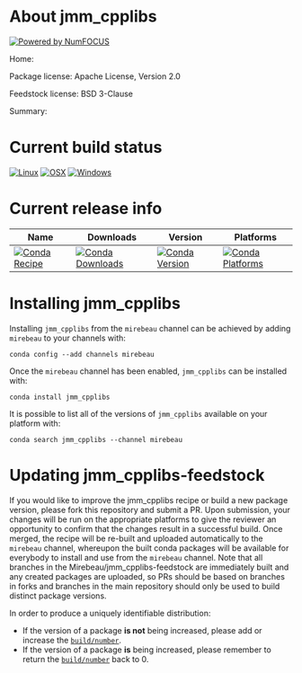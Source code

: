 About jmm_cpplibs
=================

[![Powered by NumFOCUS](https://img.shields.io/badge/powered%20by-NumFOCUS-orange.svg?style=flat&colorA=E1523D&colorB=007D8A)](http://numfocus.org)

Home: 

Package license: Apache License, Version 2.0

Feedstock license: BSD 3-Clause

Summary: 



Current build status
====================

[![Linux](https://img.shields.io/circleci/project/github/Mirebeau/jmm_cpplibs-feedstock/master.svg?label=Linux)](https://circleci.com/gh/Mirebeau/jmm_cpplibs-feedstock)
[![OSX](https://img.shields.io/travis/Mirebeau/jmm_cpplibs-feedstock/master.svg?label=macOS)](https://travis-ci.org/Mirebeau/jmm_cpplibs-feedstock)
[![Windows](https://img.shields.io/appveyor/ci/Mirebeau/jmm-cpplibs-feedstock/master.svg?label=Windows)](https://ci.appveyor.com/project/Mirebeau/jmm-cpplibs-feedstock/branch/master)

Current release info
====================

| Name | Downloads | Version | Platforms |
| --- | --- | --- | --- |
| [![Conda Recipe](https://img.shields.io/badge/recipe-jmm_cpplibs-green.svg)](https://anaconda.org/mirebeau/jmm_cpplibs) | [![Conda Downloads](https://img.shields.io/conda/dn/mirebeau/jmm_cpplibs.svg)](https://anaconda.org/mirebeau/jmm_cpplibs) | [![Conda Version](https://img.shields.io/conda/vn/mirebeau/jmm_cpplibs.svg)](https://anaconda.org/mirebeau/jmm_cpplibs) | [![Conda Platforms](https://img.shields.io/conda/pn/mirebeau/jmm_cpplibs.svg)](https://anaconda.org/mirebeau/jmm_cpplibs) |

Installing jmm_cpplibs
======================

Installing `jmm_cpplibs` from the `mirebeau` channel can be achieved by adding `mirebeau` to your channels with:

```
conda config --add channels mirebeau
```

Once the `mirebeau` channel has been enabled, `jmm_cpplibs` can be installed with:

```
conda install jmm_cpplibs
```

It is possible to list all of the versions of `jmm_cpplibs` available on your platform with:

```
conda search jmm_cpplibs --channel mirebeau
```




Updating jmm_cpplibs-feedstock
==============================

If you would like to improve the jmm_cpplibs recipe or build a new
package version, please fork this repository and submit a PR. Upon submission,
your changes will be run on the appropriate platforms to give the reviewer an
opportunity to confirm that the changes result in a successful build. Once
merged, the recipe will be re-built and uploaded automatically to the
`mirebeau` channel, whereupon the built conda packages will be available for
everybody to install and use from the `mirebeau` channel.
Note that all branches in the Mirebeau/jmm_cpplibs-feedstock are
immediately built and any created packages are uploaded, so PRs should be based
on branches in forks and branches in the main repository should only be used to
build distinct package versions.

In order to produce a uniquely identifiable distribution:
 * If the version of a package **is not** being increased, please add or increase
   the [``build/number``](https://conda.io/docs/user-guide/tasks/build-packages/define-metadata.html#build-number-and-string).
 * If the version of a package **is** being increased, please remember to return
   the [``build/number``](https://conda.io/docs/user-guide/tasks/build-packages/define-metadata.html#build-number-and-string)
   back to 0.
